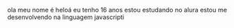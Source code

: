 ola meu nome é heloá eu tenho 16 anos 
estou estudando no alura
estou me desenvolvendo na linguagem javascripti
